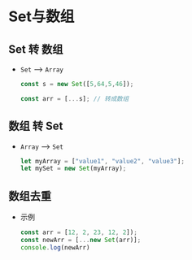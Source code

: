 # Set与数组

## Set 转 数组

*   `Set` --> `Array`

    ```javascript
    const s = new Set([5,64,5,46]);

    const arr = [...s]; // 转成数组
    ```

## 数组 转 Set

*   `Array` --> `Set`

    ```javascript
    let myArray = ["value1", "value2", "value3"];
    let mySet = new Set(myArray);
    ```

## 数组去重

*   示例

    ```javascript
    const arr = [12, 2, 23, 12, 2]);
    const newArr = [...new Set(arr)];
    console.log(newArr)
    ```
